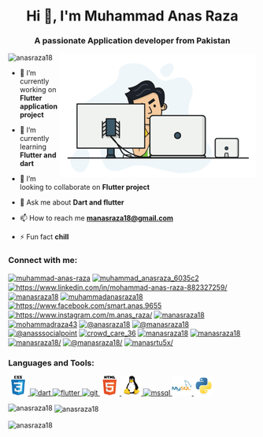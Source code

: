 <h1 align="center">Hi 👋, I'm Muhammad Anas Raza</h1>
<h3 align="center">A passionate Application developer from Pakistan</h3>

<img align="right" alt="coding" width="400" src="https://raw.githubusercontent.com/mikalyh/mikalyh/main/assets/ngoding.gif">

<p align="left"> <img src="https://komarev.com/ghpvc/?username=anasraza18&label=Profile%20views&color=0e75b6&style=flat" alt="anasraza18" /> </p>

- 🔭 I’m currently working on **Flutter application project**

- 🌱 I’m currently learning **Flutter and dart**

- 👯 I’m looking to collaborate on **Flutter project**

- 💬 Ask me about **Dart and flutter**

- 📫 How to reach me **manasraza18@gmail.com**

- ⚡ Fun fact **chill**

<h3 align="left">Connect with me:</h3>
<p align="left">
<a href="https://codepen.io/muhammad-anas-raza" target="blank"><img align="center" src="https://raw.githubusercontent.com/rahuldkjain/github-profile-readme-generator/master/src/images/icons/Social/codepen.svg" alt="muhammad-anas-raza" height="30" width="40" /></a>
<a href="https://dev.to/muhammad_anasraza_6035c2" target="blank"><img align="center" src="https://raw.githubusercontent.com/rahuldkjain/github-profile-readme-generator/master/src/images/icons/Social/devto.svg" alt="muhammad_anasraza_6035c2" height="30" width="40" /></a>
<a href="https://www.linkedin.com/in/mohammad-anas-raza-882327259/" target="blank"><img align="center" src="https://raw.githubusercontent.com/rahuldkjain/github-profile-readme-generator/master/src/images/icons/Social/linked-in-alt.svg" alt="https://www.linkedin.com/in/mohammad-anas-raza-882327259/" height="30" width="40" /></a>
<a href="https://codesandbox.com/manasraza18" target="blank"><img align="center" src="https://raw.githubusercontent.com/rahuldkjain/github-profile-readme-generator/master/src/images/icons/Social/codesandbox.svg" alt="manasraza18" height="30" width="40" /></a>
<a href="https://kaggle.com/muhammadanasraza18" target="blank"><img align="center" src="https://raw.githubusercontent.com/rahuldkjain/github-profile-readme-generator/master/src/images/icons/Social/kaggle.svg" alt="muhammadanasraza18" height="30" width="40" /></a>
<a href="https://www.facebook.com/smart.anas.9655" target="blank"><img align="center" src="https://raw.githubusercontent.com/rahuldkjain/github-profile-readme-generator/master/src/images/icons/Social/facebook.svg" alt="https://www.facebook.com/smart.anas.9655" height="30" width="40" /></a>
<a href="https://www.instagram.com/m.anas_raza/" target="blank"><img align="center" src="https://raw.githubusercontent.com/rahuldkjain/github-profile-readme-generator/master/src/images/icons/Social/instagram.svg" alt="https://www.instagram.com/m.anas_raza/" height="30" width="40" /></a>
<a href="https://dribbble.com/manasraza18" target="blank"><img align="center" src="https://raw.githubusercontent.com/rahuldkjain/github-profile-readme-generator/master/src/images/icons/Social/dribbble.svg" alt="manasraza18" height="30" width="40" /></a>
<a href="https://www.behance.net/mohammadraza43" target="blank"><img align="center" src="https://raw.githubusercontent.com/rahuldkjain/github-profile-readme-generator/master/src/images/icons/Social/behance.svg" alt="mohammadraza43" height="30" width="40" /></a>
<a href="https://hashnode.com/@anasraza18" target="blank"><img align="center" src="https://raw.githubusercontent.com/rahuldkjain/github-profile-readme-generator/master/src/images/icons/Social/hashnode.svg" alt="@anasraza18" height="30" width="40" /></a>
<a href="https://medium.com/@manasraza18" target="blank"><img align="center" src="https://raw.githubusercontent.com/rahuldkjain/github-profile-readme-generator/master/src/images/icons/Social/medium.svg" alt="@manasraza18" height="30" width="40" /></a>
<a href="https://www.youtube.com/@anasssocialpoint" target="blank"><img align="center" src="https://raw.githubusercontent.com/rahuldkjain/github-profile-readme-generator/master/src/images/icons/Social/youtube.svg" alt="@anasssocialpoint" height="30" width="40" /></a>
<a href="https://www.codechef.com/users/crowd_care_36" target="blank"><img align="center" src="https://cdn.jsdelivr.net/npm/simple-icons@3.1.0/icons/codechef.svg" alt="crowd_care_36" height="30" width="40" /></a>
<a href="https://www.hackerrank.com/manasraza18" target="blank"><img align="center" src="https://raw.githubusercontent.com/rahuldkjain/github-profile-readme-generator/master/src/images/icons/Social/hackerrank.svg" alt="manasraza18" height="30" width="40" /></a>
<a href="https://codeforces.com/profile/manasraza18" target="blank"><img align="center" src="https://raw.githubusercontent.com/rahuldkjain/github-profile-readme-generator/master/src/images/icons/Social/codeforces.svg" alt="manasraza18" height="30" width="40" /></a>
<a href="https://www.leetcode.com/manasraza18/" target="blank"><img align="center" src="https://raw.githubusercontent.com/rahuldkjain/github-profile-readme-generator/master/src/images/icons/Social/leet-code.svg" alt="manasraza18/" height="30" width="40" /></a>
<a href="https://www.hackerearth.com/@manasraza18/" target="blank"><img align="center" src="https://raw.githubusercontent.com/rahuldkjain/github-profile-readme-generator/master/src/images/icons/Social/hackerearth.svg" alt="@manasraza18/" height="30" width="40" /></a>
<a href="https://auth.geeksforgeeks.org/user/manasrtu5x/" target="blank"><img align="center" src="https://raw.githubusercontent.com/rahuldkjain/github-profile-readme-generator/master/src/images/icons/Social/geeks-for-geeks.svg" alt="manasrtu5x/" height="30" width="40" /></a>
</p>

<h3 align="left">Languages and Tools:</h3>
<p align="left"> <a href="https://www.w3schools.com/css/" target="_blank" rel="noreferrer"> <img src="https://raw.githubusercontent.com/devicons/devicon/master/icons/css3/css3-original-wordmark.svg" alt="css3" width="40" height="40"/> </a> <a href="https://dart.dev" target="_blank" rel="noreferrer"> <img src="https://www.vectorlogo.zone/logos/dartlang/dartlang-icon.svg" alt="dart" width="40" height="40"/> </a> <a href="https://flutter.dev" target="_blank" rel="noreferrer"> <img src="https://www.vectorlogo.zone/logos/flutterio/flutterio-icon.svg" alt="flutter" width="40" height="40"/> </a> <a href="https://git-scm.com/" target="_blank" rel="noreferrer"> <img src="https://www.vectorlogo.zone/logos/git-scm/git-scm-icon.svg" alt="git" width="40" height="40"/> </a> <a href="https://www.w3.org/html/" target="_blank" rel="noreferrer"> <img src="https://raw.githubusercontent.com/devicons/devicon/master/icons/html5/html5-original-wordmark.svg" alt="html5" width="40" height="40"/> </a> <a href="https://www.linux.org/" target="_blank" rel="noreferrer"> <img src="https://raw.githubusercontent.com/devicons/devicon/master/icons/linux/linux-original.svg" alt="linux" width="40" height="40"/> </a> <a href="https://www.microsoft.com/en-us/sql-server" target="_blank" rel="noreferrer"> <img src="https://www.svgrepo.com/show/303229/microsoft-sql-server-logo.svg" alt="mssql" width="40" height="40"/> </a> <a href="https://www.mysql.com/" target="_blank" rel="noreferrer"> <img src="https://raw.githubusercontent.com/devicons/devicon/master/icons/mysql/mysql-original-wordmark.svg" alt="mysql" width="40" height="40"/> </a> <a href="https://www.python.org" target="_blank" rel="noreferrer"> <img src="https://raw.githubusercontent.com/devicons/devicon/master/icons/python/python-original.svg" alt="python" width="40" height="40"/> </a> </p>

<p><img align="left" src="https://github-readme-stats.vercel.app/api/top-langs?username=anasraza18&show_icons=true&locale=en&layout=compact" alt="anasraza18" /></p>

<p>&nbsp;<img align="center" src="https://github-readme-stats.vercel.app/api?username=anasraza18&show_icons=true&locale=en" alt="anasraza18" /></p>

<p><img align="center" src="https://github-readme-streak-stats.herokuapp.com/?user=anasraza18&" alt="anasraza18" /></p>
